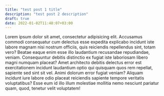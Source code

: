 ```yaml
---
title: "test post 1 title"
description: "test post 2 description"
draft: true
date: 2022-01-02T11:48:07+03:00
---
```


Lorem ipsum dolor sit amet, consectetur adipisicing elit. Accusamus commodi consequatur cum delectus esse expedita explicabo incidunt iste labore magnam nisi nostrum officiis, quis reiciendis repellendus sint, totam vero? Beatae eaque enim esse illo laudantium recusandae repudiandae, veniam. Consequuntur debitis distinctio ex fugiat iste laboriosam libero magni numquam placeat? Amet architecto debitis delectus error est exercitationem incidunt laudantium optio qui quisquam quos rem repellat, sapiente sed sint sit vel. Animi dolorum error fugiat veniam? Aliquam incidunt iure labore odio placeat reiciendis sapiente tempore veritatis voluptatibus? Esse eum id illo illum molestiae mollitia nemo nesciunt pariatur quam, quod, tenetur velit voluptatem!
